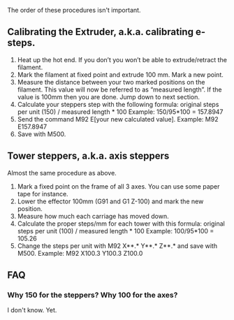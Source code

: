 The order of these procedures isn't important.

## Calibrating the Extruder, a.k.a. calibrating e-steps.

1) Heat up the hot end. If you don’t you won’t be able to extrude/retract the filament.
2) Mark the filament at fixed point and extrude 100 mm. Mark a new point.
3) Measure the distance between your two marked positions on the filament. This value will now be referred to as “measured length”. If the value is 100mm then you are done. Jump down to next section.
4) Calculate your steppers step with the following formula: original steps per unit (150) / measured length * 100
Example: 150/95*100 = 157.8947
5) Send the command M92 E[your new calculated value].
Example: M92 E157.8947
6) Save with M500.

## Tower steppers, a.k.a. axis steppers
Almost the same procedure as above.

1) Mark a fixed point on the frame of all 3 axes. You can use some paper tape for instance.
2) Lower the effector 100mm (G91 and G1 Z-100) and mark the new position.
3) Measure how much each carriage has moved down.
4) Calculate the proper steps/mm for each tower with this formula: original steps per unit (100) / measured length * 100
Example: 100/95*100 = 105.26
4) Change the steps per unit with M92 X**.* Y**.* Z**.* and save with M500.
Example: M92 X100.3 Y100.3 Z100.0

## FAQ
### Why 150 for the steppers? Why 100 for the axes?
I don't know. Yet.
